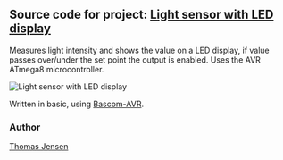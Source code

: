 ## Source code for project: [Light sensor with LED display](https://uctrl.io/p/75)

Measures light intensity and shows the value on a LED display, if value passes over/under the set point the output is enabled. Uses the AVR ATmega8 microcontroller.

![Light sensor with LED display](http://i.imgur.com/HXNGeqQl.jpg)

Written in basic, using [Bascom-AVR](http://www.mcselec.com/).

### Author
[Thomas Jensen](https://uctrl.io/@hebron)
